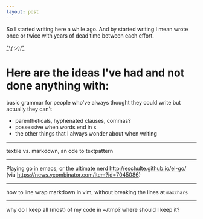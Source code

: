 ```yaml
---
layout: post
---
```


So I started writing here a while ago. And by started writing I mean
wrote once or twice with years of dead time between each effort.

[¯](http://www.theawl.com/2014/05/the-life-and-times-of-%C2%AF_%E3%83%84_%C2%AF)\\_(ツ)_/[¯](http://www.theatlantic.com/technology/archive/2014/05/the-best-way-to-type/371351/)

# Here are the ideas I've had and not done anything with:

basic grammar for people who've always thought they could write but
actually they can't

* parentheticals, hyphenated clauses, commas?
* possessive when words end in s
* the other things that I always wonder about when writing

---

textile vs. markdown, an ode to textpattern

---

Playing go in emacs, or the ultimate nerd
http://eschulte.github.io/el-go/
(via https://news.ycombinator.com/item?id=7045086)

---

how to line wrap markdown in vim, without breaking the lines at
`maxchars`

---

why do I keep all (most) of my code in ~/tmp?
where should I keep it?
